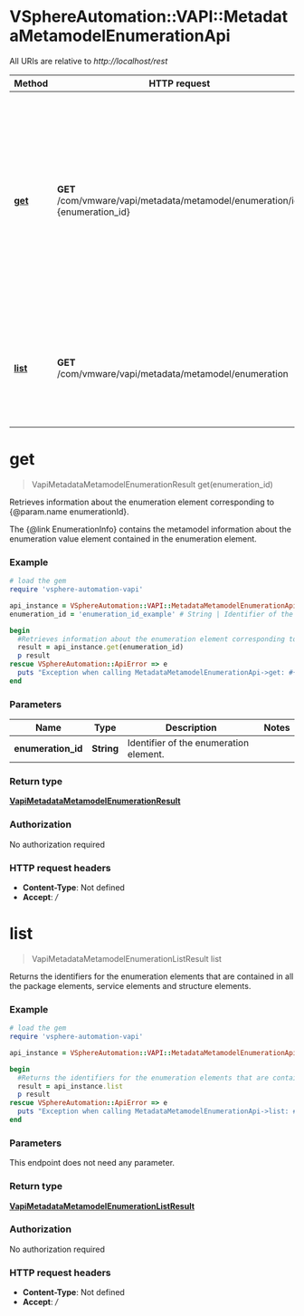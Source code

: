# VSphereAutomation::VAPI::MetadataMetamodelEnumerationApi

All URIs are relative to *http://localhost/rest*

Method | HTTP request | Description
------------- | ------------- | -------------
[**get**](MetadataMetamodelEnumerationApi.md#get) | **GET** /com/vmware/vapi/metadata/metamodel/enumeration/id:{enumeration_id} | Retrieves information about the enumeration element corresponding to {@param.name enumerationId}. &lt;p&gt; The {@link EnumerationInfo} contains the metamodel information about the enumeration value element contained in the enumeration element.
[**list**](MetadataMetamodelEnumerationApi.md#list) | **GET** /com/vmware/vapi/metadata/metamodel/enumeration | Returns the identifiers for the enumeration elements that are contained in all the package elements, service elements and structure elements.


# **get**
> VapiMetadataMetamodelEnumerationResult get(enumeration_id)

Retrieves information about the enumeration element corresponding to {@param.name enumerationId}. <p> The {@link EnumerationInfo} contains the metamodel information about the enumeration value element contained in the enumeration element.

### Example
```ruby
# load the gem
require 'vsphere-automation-vapi'

api_instance = VSphereAutomation::VAPI::MetadataMetamodelEnumerationApi.new
enumeration_id = 'enumeration_id_example' # String | Identifier of the enumeration element.

begin
  #Retrieves information about the enumeration element corresponding to {@param.name enumerationId}. <p> The {@link EnumerationInfo} contains the metamodel information about the enumeration value element contained in the enumeration element.
  result = api_instance.get(enumeration_id)
  p result
rescue VSphereAutomation::ApiError => e
  puts "Exception when calling MetadataMetamodelEnumerationApi->get: #{e}"
end
```

### Parameters

Name | Type | Description  | Notes
------------- | ------------- | ------------- | -------------
 **enumeration_id** | **String**| Identifier of the enumeration element. | 

### Return type

[**VapiMetadataMetamodelEnumerationResult**](VapiMetadataMetamodelEnumerationResult.md)

### Authorization

No authorization required

### HTTP request headers

 - **Content-Type**: Not defined
 - **Accept**: */*



# **list**
> VapiMetadataMetamodelEnumerationListResult list

Returns the identifiers for the enumeration elements that are contained in all the package elements, service elements and structure elements.

### Example
```ruby
# load the gem
require 'vsphere-automation-vapi'

api_instance = VSphereAutomation::VAPI::MetadataMetamodelEnumerationApi.new

begin
  #Returns the identifiers for the enumeration elements that are contained in all the package elements, service elements and structure elements.
  result = api_instance.list
  p result
rescue VSphereAutomation::ApiError => e
  puts "Exception when calling MetadataMetamodelEnumerationApi->list: #{e}"
end
```

### Parameters
This endpoint does not need any parameter.

### Return type

[**VapiMetadataMetamodelEnumerationListResult**](VapiMetadataMetamodelEnumerationListResult.md)

### Authorization

No authorization required

### HTTP request headers

 - **Content-Type**: Not defined
 - **Accept**: */*



